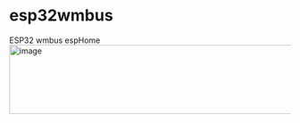 # esp32wmbus
ESP32 wmbus espHome
<img width="1452" height="124" alt="image" src="https://github.com/user-attachments/assets/5bb079e5-5b7f-40c3-b634-57bdb454aee0" />

